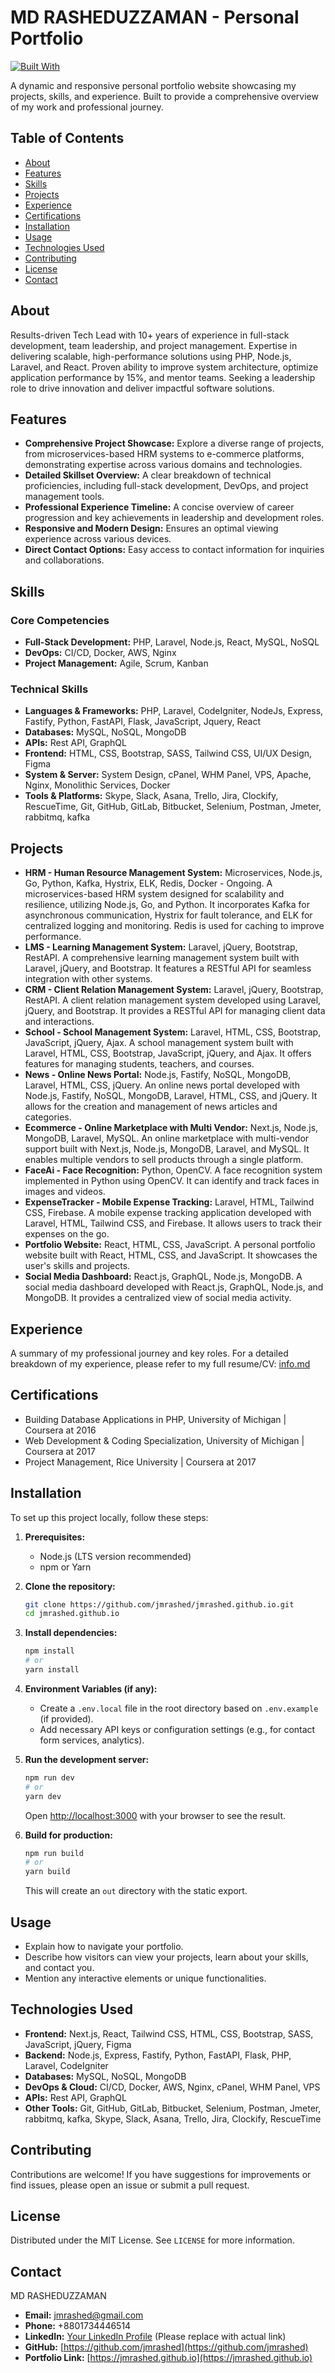 # MD RASHEDUZZAMAN - Personal Portfolio

[![Built With](https://img.shields.io/badge/Built%20With-Next.js%2C%20React%2C%20TailwindCSS-000000.svg?style=for-the-badge&logo=next.js)](https://nextjs.org/)
<!-- Add more badges as appropriate for your tech stack (e.g., Vercel, TypeScript, etc.) -->

A dynamic and responsive personal portfolio website showcasing my projects, skills, and experience. Built to provide a comprehensive overview of my work and professional journey.

## Table of Contents

*   [About](#about)
*   [Features](#features)
*   [Skills](#skills)
*   [Projects](#projects)
*   [Experience](#experience)
*   [Certifications](#certifications)
*   [Installation](#installation)
*   [Usage](#usage)
*   [Technologies Used](#technologies-used)
*   [Contributing](#contributing)
*   [License](#license)
*   [Contact](#contact)

## About

Results-driven Tech Lead with 10+ years of experience in full-stack development, team leadership, and project management. Expertise in delivering scalable, high-performance solutions using PHP, Node.js, Laravel, and React. Proven ability to improve system architecture, optimize application performance by 15%, and mentor teams. Seeking a leadership role to drive innovation and deliver impactful software solutions.

## Features

*   **Comprehensive Project Showcase:** Explore a diverse range of projects, from microservices-based HRM systems to e-commerce platforms, demonstrating expertise across various domains and technologies.
*   **Detailed Skillset Overview:** A clear breakdown of technical proficiencies, including full-stack development, DevOps, and project management tools.
*   **Professional Experience Timeline:** A concise overview of career progression and key achievements in leadership and development roles.
*   **Responsive and Modern Design:** Ensures an optimal viewing experience across various devices.
*   **Direct Contact Options:** Easy access to contact information for inquiries and collaborations.

## Skills

### Core Competencies

*   **Full-Stack Development:** PHP, Laravel, Node.js, React, MySQL, NoSQL
*   **DevOps:** CI/CD, Docker, AWS, Nginx
*   **Project Management:** Agile, Scrum, Kanban

### Technical Skills

*   **Languages & Frameworks:** PHP, Laravel, CodeIgniter, NodeJs, Express, Fastify, Python, FastAPI, Flask, JavaScript, Jquery, React
*   **Databases:** MySQL, NoSQL, MongoDB
*   **APIs:** Rest API, GraphQL
*   **Frontend:** HTML, CSS, Bootstrap, SASS, Tailwind CSS, UI/UX Design, Figma
*   **System & Server:** System Design, cPanel, WHM Panel, VPS, Apache, Nginx, Monolithic Services, Docker
*   **Tools & Platforms:** Skype, Slack, Asana, Trello, Jira, Clockify, RescueTime, Git, GitHub, GitLab, Bitbucket, Selenium, Postman, Jmeter, rabbitmq, kafka

## Projects

*   **HRM - Human Resource Management System:** Microservices, Node.js, Go, Python, Kafka, Hystrix, ELK, Redis, Docker - Ongoing. A microservices-based HRM system designed for scalability and resilience, utilizing Node.js, Go, and Python. It incorporates Kafka for asynchronous communication, Hystrix for fault tolerance, and ELK for centralized logging and monitoring. Redis is used for caching to improve performance.
*   **LMS - Learning Management System:** Laravel, jQuery, Bootstrap, RestAPI. A comprehensive learning management system built with Laravel, jQuery, and Bootstrap. It features a RESTful API for seamless integration with other systems.
*   **CRM - Client Relation Management System:** Laravel, jQuery, Bootstrap, RestAPI. A client relation management system developed using Laravel, jQuery, and Bootstrap. It provides a RESTful API for managing client data and interactions.
*   **School - School Management System:** Laravel, HTML, CSS, Bootstrap, JavaScript, jQuery, Ajax. A school management system built with Laravel, HTML, CSS, Bootstrap, JavaScript, jQuery, and Ajax. It offers features for managing students, teachers, and courses.
*   **News - Online News Portal:** Node.js, Fastify, NoSQL, MongoDB, Laravel, HTML, CSS, jQuery. An online news portal developed with Node.js, Fastify, NoSQL, MongoDB, Laravel, HTML, CSS, and jQuery. It allows for the creation and management of news articles and categories.
*   **Ecommerce - Online Marketplace with Multi Vendor:** Next.js, Node.js, MongoDB, Laravel, MySQL. An online marketplace with multi-vendor support built with Next.js, Node.js, MongoDB, Laravel, and MySQL. It enables multiple vendors to sell products through a single platform.
*   **FaceAi - Face Recognition:** Python, OpenCV. A face recognition system implemented in Python using OpenCV. It can identify and track faces in images and videos.
*   **ExpenseTracker - Mobile Expense Tracking:** Laravel, HTML, Tailwind CSS, Firebase. A mobile expense tracking application developed with Laravel, HTML, Tailwind CSS, and Firebase. It allows users to track their expenses on the go.
*   **Portfolio Website:** React, HTML, CSS, JavaScript. A personal portfolio website built with React, HTML, CSS, and JavaScript. It showcases the user's skills and projects.
*   **Social Media Dashboard:** React.js, GraphQL, Node.js, MongoDB. A social media dashboard developed with React.js, GraphQL, Node.js, and MongoDB. It provides a centralized view of social media activity.

## Experience

A summary of my professional journey and key roles. For a detailed breakdown of my experience, please refer to my full resume/CV: [info.md](info.md)

## Certifications

*   Building Database Applications in PHP, University of Michigan | Coursera at 2016
*   Web Development & Coding Specialization, University of Michigan | Coursera at 2017
*   Project Management, Rice University | Coursera at 2017

## Installation

To set up this project locally, follow these steps:

1.  **Prerequisites:**
    *   Node.js (LTS version recommended)
    *   npm or Yarn

2.  **Clone the repository:**
    ```bash
    git clone https://github.com/jmrashed/jmrashed.github.io.git
    cd jmrashed.github.io
    ```

3.  **Install dependencies:**
    ```bash
    npm install
    # or
    yarn install
    ```

4.  **Environment Variables (if any):**
    *   Create a `.env.local` file in the root directory based on `.env.example` (if provided).
    *   Add necessary API keys or configuration settings (e.g., for contact form services, analytics).

5.  **Run the development server:**
    ```bash
    npm run dev
    # or
    yarn dev
    ```
    Open [http://localhost:3000](http://localhost:3000) with your browser to see the result.

6.  **Build for production:**
    ```bash
    npm run build
    # or
    yarn build
    ```
    This will create an `out` directory with the static export.

## Usage

*   Explain how to navigate your portfolio.
*   Describe how visitors can view your projects, learn about your skills, and contact you.
*   Mention any interactive elements or unique functionalities.

## Technologies Used

*   **Frontend:** Next.js, React, Tailwind CSS, HTML, CSS, Bootstrap, SASS, JavaScript, jQuery, Figma
*   **Backend:** Node.js, Express, Fastify, Python, FastAPI, Flask, PHP, Laravel, CodeIgniter
*   **Databases:** MySQL, NoSQL, MongoDB
*   **DevOps & Cloud:** CI/CD, Docker, AWS, Nginx, cPanel, WHM Panel, VPS
*   **APIs:** Rest API, GraphQL
*   **Other Tools:** Git, GitHub, GitLab, Bitbucket, Selenium, Postman, Jmeter, rabbitmq, kafka, Skype, Slack, Asana, Trello, Jira, Clockify, RescueTime

## Contributing

Contributions are welcome! If you have suggestions for improvements or find issues, please open an issue or submit a pull request.

## License

Distributed under the MIT License. See `LICENSE` for more information.

## Contact

MD RASHEDUZZAMAN
*   **Email:** [jmrashed@gmail.com](mailto:jmrashed@gmail.com)
*   **Phone:** +8801734446514
*   **LinkedIn:** [Your LinkedIn Profile](https://www.linkedin.com/in/jmrashed/) (Please replace with actual link)
*   **GitHub:** [https://github.com/jmrashed](https://github.com/jmrashed)
*   **Portfolio Link:** [https://jmrashed.github.io](https://jmrashed.github.io)
